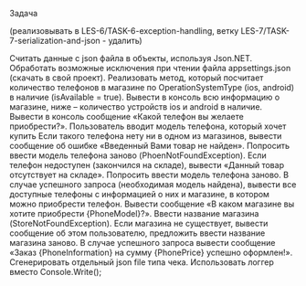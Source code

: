 Задача

(реализовывать в LES-6/TASK-6-exception-handling, ветку LES-7/TASK-7-serialization-and-json - удалить)

Считать данные с json файла в объекты, используя Json.NET. Обработать возможные исключения при чтении файла 
appsettings.json (скачать в свой проект).
Реализовать метод, который посчитает количество телефонов в магазине по OperationSystemType (ios, android) в наличие
(isAvailable = true). 
Вывести в консоль всю информацию о магазине, ниже – количество устройств ios и android в наличие.
Вывести в консоль сообщение «Какой телефон вы желаете приобрести?». 
Пользователь вводит модель телефона, 
который хочет купить 
Если такого телефона нету ни в одном из магазинов, вывести сообщение об ошибке «Введенный Вами товар не найден». 
Попросить ввести модель телефона заново (PhoenNotFoundException). 
Если телефон недоступен (закончился на складе), 
вывести «Данный товар отсутствует на складе». Попросить ввести модель телефона заново. 
В случае успешного запроса (необходимая модель найдена), 
вывести все доступные телефоны с информацией о них и магазине, в котором можно приобрести телефон.
Вывести сообщение «В каком магазине вы хотите приобрести {PhoneModel}?». 
Ввести название магазина (StoreNotFoundException). Если магазина не существует, 
вывести сообщение об этом пользователю, предложить ввести название магазина заново. 
В случае успешного запроса вывести сообщение «Заказ {PhoneInformation} на сумму {PhonePrice} успешно оформлен!». 
Сгенерировать отдельный json file типа чека.
Использовать логгер вместо Console.Write();
